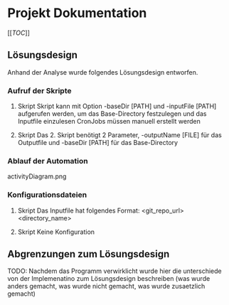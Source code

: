 # Projekt Dokumentation

[[_TOC_]]

## Lösungsdesign
Anhand der Analyse wurde folgendes Lösungsdesign entworfen.

### Aufruf der Skripte
1. Skript
Skript kann mit Option -baseDir [PATH] und -inputFile [PATH]  aufgerufen werden, um das Base-Directory festzulegen und das Inputfile einzulesen
CronJobs müssen manuell erstellt werden

2. Skript
Das 2. Skript benötigt 2 Parameter, -outputName [FILE] für das Outputfile und -baseDir [PATH] für das Base-Directory

### Ablauf der Automation

activityDiagram.png

### Konfigurationsdateien

1. Skript
Das Inputfile hat folgendes Format:
<git_repo_url> <directory_name>

2. Skript
Keine Konfiguration

## Abgrenzungen zum Lösungsdesign

TODO: Nachdem das Programm verwirklicht wurde hier die unterschiede von der Implemenatino zum Lösungsdesign beschreiben (was wurde anders gemacht, was wurde nicht gemacht, was wurde zusaetzlich gemacht)
